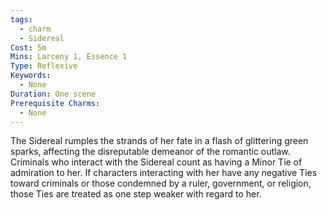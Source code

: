 ```yaml
---
tags:
  - charm
  - Sidereal
Cost: 5m
Mins: Larceny 1, Essence 1
Type: Reflexive
Keywords:
  - None
Duration: One scene
Prerequisite Charms:
  - None
---
```

The Sidereal rumples the strands of her fate in a flash of glittering green sparks, affecting the disreputable demeanor of the romantic outlaw. Criminals who interact with the Sidereal count as having a Minor Tie of admiration to her. If characters interacting with her have any negative Ties toward criminals or those condemned by a ruler, government, or religion, those Ties are treated as one step weaker with regard to her.